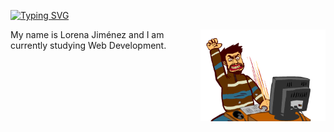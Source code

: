 <a href="https://git.io/typing-svg"><img src="https://readme-typing-svg.demolab.com?font=Inconsolata&pause=1000&color=43F724&width=435&lines=Lorena+Jim%C3%A9nez+Santos" alt="Typing SVG" /></a>
<br>
<div>
    <img align="right" src="gif.gif" width="200px">
  <p>
    My name is Lorena Jiménez and I am currently studying Web Development.
    <br><br>
